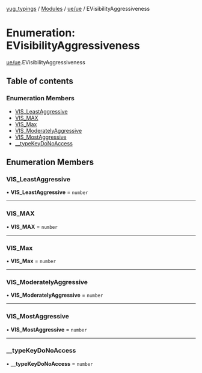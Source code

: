 [yug_typings](../README.md) / [Modules](../modules.md) / [ue/ue](../modules/ue_ue.md) / EVisibilityAggressiveness

# Enumeration: EVisibilityAggressiveness

[ue/ue](../modules/ue_ue.md).EVisibilityAggressiveness

## Table of contents

### Enumeration Members

- [VIS\_LeastAggressive](ue_ue.EVisibilityAggressiveness.md#vis_leastaggressive)
- [VIS\_MAX](ue_ue.EVisibilityAggressiveness.md#vis_max)
- [VIS\_Max](ue_ue.EVisibilityAggressiveness.md#vis_max-1)
- [VIS\_ModeratelyAggressive](ue_ue.EVisibilityAggressiveness.md#vis_moderatelyaggressive)
- [VIS\_MostAggressive](ue_ue.EVisibilityAggressiveness.md#vis_mostaggressive)
- [\_\_typeKeyDoNoAccess](ue_ue.EVisibilityAggressiveness.md#__typekeydonoaccess)

## Enumeration Members

### VIS\_LeastAggressive

• **VIS\_LeastAggressive** = `number`

___

### VIS\_MAX

• **VIS\_MAX** = `number`

___

### VIS\_Max

• **VIS\_Max** = `number`

___

### VIS\_ModeratelyAggressive

• **VIS\_ModeratelyAggressive** = `number`

___

### VIS\_MostAggressive

• **VIS\_MostAggressive** = `number`

___

### \_\_typeKeyDoNoAccess

• **\_\_typeKeyDoNoAccess** = `number`
